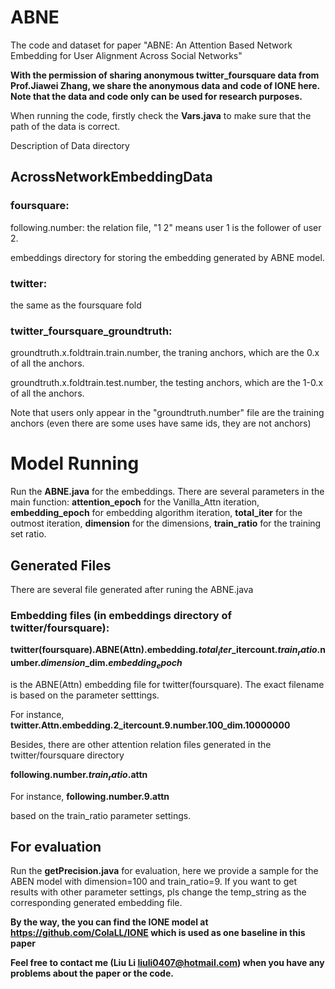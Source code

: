 # ABNE
The code and dataset for paper "ABNE: An Attention Based Network Embedding for User Alignment Across Social Networks"


**With the permission of sharing anonymous twitter_foursquare data from Prof.Jiawei Zhang, 
we share the anonymous data and code of IONE here. 
Note that the data and code only can be used for research purposes.**

When running the code, firstly check the **Vars.java** to make sure that the path of the data is correct. 

Description of Data directory

## AcrossNetworkEmbeddingData

### foursquare:
	
following.number: the relation file, "1  2" means user 1 is the follower of user 2. 

embeddings directory for storing the embedding generated by ABNE model.		

### twitter:
the same as the foursquare fold	


### twitter_foursquare_groundtruth:

groundtruth.x.foldtrain.train.number, the traning anchors, which are the 0.x of all the anchors.
		
groundtruth.x.foldtrain.test.number,  the testing anchors, which are the 1-0.x of all the anchors.
    
Note that users only appear in the "groundtruth.number" file are the training anchors (even there are some uses have same ids, they are not anchors) 

# Model Running

Run the **ABNE.java** for the embeddings. There are several parameters in the main function: **attention_epoch** for the Vanilla_Attn iteration, **embedding_epoch** for embedding algorithm iteration, **total_iter** for the outmost iteration, **dimension** for the dimensions, **train_ratio** for the training set ratio.

## Generated Files

There are several file generated after runing the ABNE.java

### Embedding files (in embeddings directory of twitter/foursquare):
**twitter(foursquare).ABNE(Attn).embedding.$total_iter$_itercount.$train_ratio$.number.$dimension$_dim.$embedding_epoch$**

is the ABNE(Attn) embedding file for twitter(foursquare). The exact filename is based on the parameter setttings.

For instance, **twitter.Attn.embedding.2_itercount.9.number.100_dim.10000000**

Besides, there are other attention relation files generated in the twitter/foursquare directory

**following.number.$train_ratio$.attn**

For instance, **following.number.9.attn**

based on the train_ratio parameter settings.

## For evaluation

Run the **getPrecision.java** for evaluation, here we provide a sample for the ABEN model with dimension=100 and train_ratio=9. If you want to get results with other parameter settings, pls change the temp_string as the corresponding generated embedding file.

**By the way, the you can find the IONE model at https://github.com/ColaLL/IONE which is used as one baseline in this paper**

**Feel free to contact me (Liu Li liuli0407@hotmail.com) when you have any problems about the paper or the code.**









